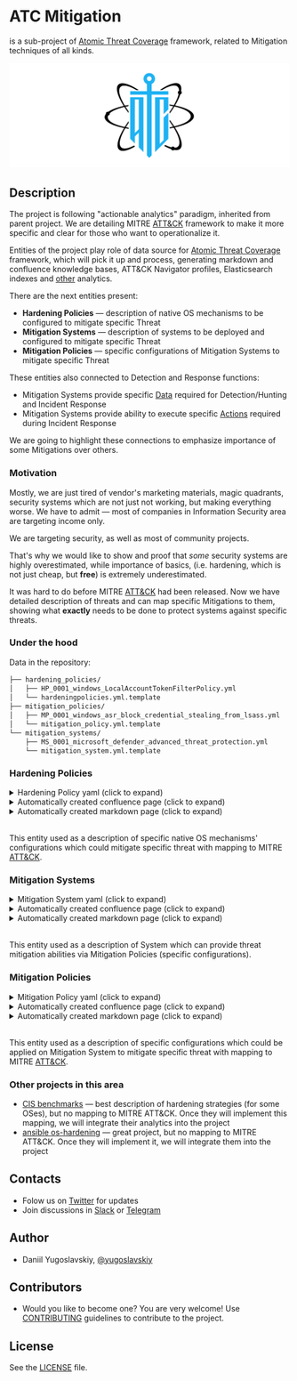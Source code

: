 # ATC Mitigation

is a sub-project of [Atomic Threat Coverage](https://github.com/atc-project/atomic-threat-coverage) framework, related to Mitigation techniques of all kinds.

![](images/logo_v1.png)

## Description

The project is following "actionable analytics" paradigm, inherited from parent project. We are detailing MITRE [ATT&CK](https://attack.mitre.org/) framework to make it more specific and clear for those who want to operationalize it. 

Entities of the project play role of data source for [Atomic Threat Coverage](https://github.com/atc-project/atomic-threat-coverage) framework, which will pick it up and process, generating markdown and confluence knowledge bases, ATT&CK Navigator profiles, Elasticsearch indexes and [other](https://github.com/atc-project/atomic-threat-coverage#how-it-works) analytics.

<!-- Unfortunately, analytics of this project are not **fully** actionable, providing commands/configurations which could be executed only manually. We believe that one day somebody will develop project with automation abilities for mitigation, just like [Atomic Red Team](https://github.com/redcanaryco/atomic-red-team) done it for Threat Simulation tests. -->

There are the next entities present:

- **Hardening Policies** — description of native OS mechanisms to be configured to mitigate specific Threat
- **Mitigation Systems** — description of systems to be deployed and configured to mitigate specific Threat
- **Mitigation Policies** — specific configurations of Mitigation Systems to mitigate specific Threat

These entities also connected to Detection and Response functions:

- Mitigation Systems provide specific [Data](https://github.com/atc-project/atomic-threat-coverage#data-needed) required for Detection/Hunting and Incident Response
- Mitigation Systems provide ability to execute specific [Actions](https://github.com/atc-project/atomic-threat-coverage#response-actions) required during Incident Response

We are going to highlight these connections to emphasize importance of some Mitigations over others.

### Motivation

Mostly, we are just tired of vendor's marketing materials, magic quadrants, security systems which are not just not working, but making everything worse. We have to admit — most of companies in Information Security area are targeting income only.  

We are targeting security, as well as most of community projects.  

That's why we would like to show and proof that *some* security systems are highly overestimated, while importance of basics, (i.e. hardening, which is not just cheap, but **free**) is extremely underestimated.

It was hard to do before MITRE [ATT&CK](https://attack.mitre.org/) had been released. Now we have detailed description of threats and can map specific Mitigations to them, showing what **exactly** needs to be done to protect systems against specific threats.  

### Under the hood

Data in the repository:

```
├── hardening_policies/
│   ├── HP_0001_windows_LocalAccountTokenFilterPolicy.yml
│   └── hardeningpolicies.yml.template
├── mitigation_policies/
│   ├── MP_0001_windows_asr_block_credential_stealing_from_lsass.yml
│   └── mitigation_policy.yml.template
└── mitigation_systems/
    ├── MS_0001_microsoft_defender_advanced_threat_protection.yml
    └── mitigation_system.yml.template
```

### Hardening Policies

<details>
  <summary>Hardening Policy yaml (click to expand)</summary>
  <img src="images/hp_yaml_v1.png" />
</details>

<details>
  <summary>Automatically created confluence page (click to expand)</summary>
  <img src="images/hp_confl_v1.png" />
</details>

<details>
  <summary>Automatically created markdown page (click to expand)</summary>
  <img src="images/hp_md_v1.png" />
</details>

<br>

This entity used as a description of specific native OS mechanisms' configurations which could mitigate specific threat with mapping to MITRE [ATT&CK](https://attack.mitre.org/).

### Mitigation Systems

<details>
  <summary>Mitigation System yaml (click to expand)</summary>
  <img src="images/ms_yaml_v1.png" />
</details>

<details>
  <summary>Automatically created confluence page (click to expand)</summary>
  <img src="images/ms_confl_v1.png" />
</details>

<details>
  <summary>Automatically created markdown page (click to expand)</summary>
  <img src="images/ms_md_v1.png" />
</details>

<br>

This entity used as a description of System which can provide threat mitigation abilities via Mitigation Policies (specific configurations).

### Mitigation Policies

<details>
  <summary>Mitigation Policy yaml (click to expand)</summary>
  <img src="images/mp_yaml_v1.png" />
</details>

<details>
  <summary>Automatically created confluence page (click to expand)</summary>
  <img src="images/mp_cinfl_v1.png" />
</details>

<details>
  <summary>Automatically created markdown page (click to expand)</summary>
  <img src="images/mp_md_v1.png" />
</details>

<br>

This entity used as a description of specific configurations which could be applied on Mitigation System to mitigate specific threat with mapping to MITRE [ATT&CK](https://attack.mitre.org/).

### Other projects in this area

- [CIS benchmarks](https://www.cisecurity.org/cis-benchmarks/) — best description of hardening strategies (for some OSes), but no mapping to MITRE ATT&CK. Once they will implement this mapping, we will integrate their analytics into the project
- [ansible os-hardening](https://github.com/dev-sec/ansible-os-hardening) — great project, but no mapping to MITRE ATT&CK. Once they will implement it, we will integrate them into the project

## Contacts

- Folow us on [Twitter](https://twitter.com/atc_project) for updates
- Join discussions in [Slack](https://join.slack.com/t/atomicthreatcoverage/shared_invite/enQtNTMwNDUyMjY2MTE5LTk1ZTY4NTBhYjFjNjhmN2E3OTMwYzc4MTEyNTVlMTVjMDZmMDg2OWYzMWRhMmViMjM5YmM1MjhkOWFmYjE5MjA) or [Telegram](https://t.me/atomic_threat_coverage) 

## Author

- Daniil Yugoslavskiy, [@yugoslavskiy](https://github.com/yugoslavskiy)

## Contributors

- Would you like to become one? You are very welcome! Use [CONTRIBUTING](https://github.com/atc-project/atomic-threat-coverage/blob/master/CONTRIBUTING.md) guidelines to contribute to the project.

## License

See the [LICENSE](LICENSE) file.
